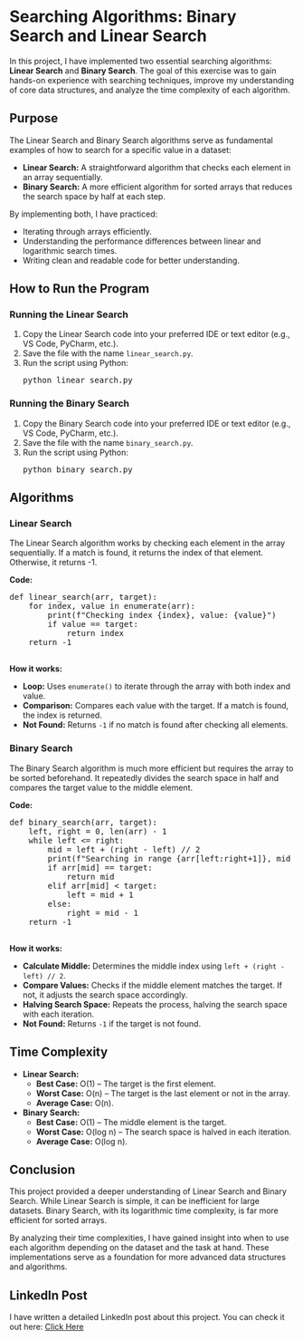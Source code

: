 <!DOCTYPE html>
<html>
<body>
    <h1>Searching Algorithms: Binary Search and Linear Search</h1>
    <p>In this project, I have implemented two essential searching algorithms: <strong>Linear Search</strong> and <strong>Binary Search</strong>. The goal of this exercise was to gain hands-on experience with searching techniques, improve my understanding of core data structures, and analyze the time complexity of each algorithm.</p>
    
   <h2>Purpose</h2>
    <p>The Linear Search and Binary Search algorithms serve as fundamental examples of how to search for a specific value in a dataset:</p>
    <ul>
        <li><strong>Linear Search:</strong> A straightforward algorithm that checks each element in an array sequentially.</li>
        <li><strong>Binary Search:</strong> A more efficient algorithm for sorted arrays that reduces the search space by half at each step.</li>
    </ul>
    <p>By implementing both, I have practiced:</p>
    <ul>
        <li>Iterating through arrays efficiently.</li>
        <li>Understanding the performance differences between linear and logarithmic search times.</li>
        <li>Writing clean and readable code for better understanding.</li>
    </ul>

  <h2>How to Run the Program</h2>
      <h3>Running the Linear Search</h3>
    <ol>
        <li>Copy the Linear Search code into your preferred IDE or text editor (e.g., VS Code, PyCharm, etc.).</li>
        <li>Save the file with the name <code>linear_search.py</code>.</li>
        <li>Run the script using Python:
            <pre>python linear_search.py</pre>
        </li>
    </ol>

 <h3>Running the Binary Search</h3>
    <ol>
        <li>Copy the Binary Search code into your preferred IDE or text editor (e.g., VS Code, PyCharm, etc.).</li>
        <li>Save the file with the name <code>binary_search.py</code>.</li>
        <li>Run the script using Python:
            <pre>python binary_search.py</pre>
        </li>
    </ol>

  <h2>Algorithms</h2>
    <h3>Linear Search</h3>
    <p>The Linear Search algorithm works by checking each element in the array sequentially. If a match is found, it returns the index of that element. Otherwise, it returns -1.</p>
    <p><strong>Code:</strong></p>
    <pre>
def linear_search(arr, target):
    for index, value in enumerate(arr):
        print(f"Checking index {index}, value: {value}")
        if value == target:
            return index
    return -1
    </pre>
    <p><strong>How it works:</strong></p>
    <ul>
        <li><strong>Loop:</strong> Uses <code>enumerate()</code> to iterate through the array with both index and value.</li>
        <li><strong>Comparison:</strong> Compares each value with the target. If a match is found, the index is returned.</li>
        <li><strong>Not Found:</strong> Returns <code>-1</code> if no match is found after checking all elements.</li>
    </ul>

  <h3>Binary Search</h3>
    <p>The Binary Search algorithm is much more efficient but requires the array to be sorted beforehand. It repeatedly divides the search space in half and compares the target value to the middle element.</p>
    <p><strong>Code:</strong></p>
    <pre>
def binary_search(arr, target):
    left, right = 0, len(arr) - 1
    while left <= right:
        mid = left + (right - left) // 2
        print(f"Searching in range {arr[left:right+1]}, mid element: {arr[mid]}")
        if arr[mid] == target:
            return mid
        elif arr[mid] < target:
            left = mid + 1
        else:
            right = mid - 1
    return -1
    </pre>
    <p><strong>How it works:</strong></p>
    <ul>
        <li><strong>Calculate Middle:</strong> Determines the middle index using <code>left + (right - left) // 2</code>.</li>
        <li><strong>Compare Values:</strong> Checks if the middle element matches the target. If not, it adjusts the search space accordingly.</li>
        <li><strong>Halving Search Space:</strong> Repeats the process, halving the search space with each iteration.</li>
        <li><strong>Not Found:</strong> Returns <code>-1</code> if the target is not found.</li>
    </ul>

   <h2>Time Complexity</h2>
    <ul>
        <li><strong>Linear Search:</strong>
            <ul>
                <li><strong>Best Case:</strong> O(1) – The target is the first element.</li>
                <li><strong>Worst Case:</strong> O(n) – The target is the last element or not in the array.</li>
                <li><strong>Average Case:</strong> O(n).</li>
            </ul>
        </li>
        <li><strong>Binary Search:</strong>
            <ul>
                <li><strong>Best Case:</strong> O(1) – The middle element is the target.</li>
                <li><strong>Worst Case:</strong> O(log n) – The search space is halved in each iteration.</li>
                <li><strong>Average Case:</strong> O(log n).</li>
            </ul>
        </li>
    </ul>

  <h2>Conclusion</h2>
    <p>This project provided a deeper understanding of Linear Search and Binary Search. While Linear Search is simple, it can be inefficient for large datasets. Binary Search, with its logarithmic time complexity, is far more efficient for sorted arrays.</p>
    <p>By analyzing their time complexities, I have gained insight into when to use each algorithm depending on the dataset and the task at hand. These implementations serve as a foundation for more advanced data structures and algorithms.</p>

 <h2>LinkedIn Post</h2>
    <p>I have written a detailed LinkedIn post about this project. You can check it out here: <a href="https://www.linkedin.com/posts/danial-arif-84b7bb180_coding-datastructures-algorithms-activity-7286668335952412672-sGmk?utm_source=share&utm_medium=member_desktop">Click Here</a></p>
</body>
</html>
